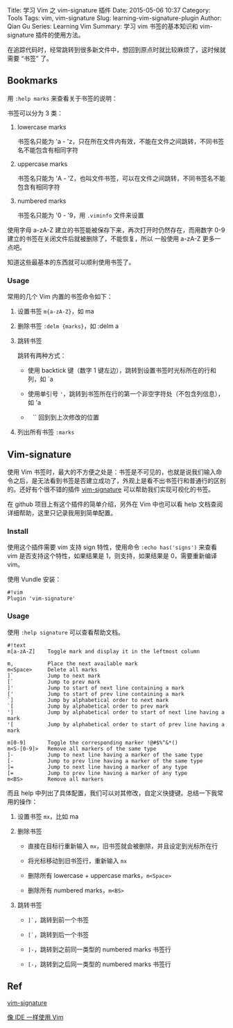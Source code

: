 Title: 学习 Vim 之 vim-signature 插件 
Date: 2015-05-06 10:37
Category: Tools
Tags: vim, vim-signature
Slug: learning-vim-signature-plugin
Author: Qian Gu
Series: Learning Vim
Summary: 学习 vim 书签的基本知识和 vim-signature 插件的使用方法。

在追踪代码时，经常跳转到很多新文件中，想回到原点时就比较麻烦了，这时候就需要 “书签” 了。

## Bookmarks

用 `:help marks` 来查看关于书签的说明：

书签可以分为 3 类：

1. lowercase marks

    书签名只能为 'a - 'z，只在所在文件内有效，不能在文件之间跳转，不同书签名不能包含有相同字符

2. uppercase  marks

    书签名只能为 'A - 'Z，也叫文件书签，可以在文件之间跳转，不同书签名不能包含有相同字符

3. numbered marks

    书签名只能为 '0 - '9，用 `.viminfo` 文件来设置

使用字母 a-zA-Z 建立的书签能被保存下来，再次打开时仍然存在，而用数字 0-9 建立的书签在关闭文件后就被删除了，不能恢复，所以 一般使用 a-zA-Z 更多一点吧。

知道这些最基本的东西就可以顺利使用书签了。

### Usage

常用的几个 Vim 内置的书签命令如下：

1. 设置书签 `m{a-zA-Z}`，如 ma

2. 删除书签 `:delm {marks}`，如 :delm a

3. 跳转书签

    跳转有两种方式：

    + 使用 backtick 键（数字 1 键左边），跳转到设置书签时光标所在的行和列，如 `a

    + 使用单引号 `'`，跳转到书签所在行的第一个非空字符处（不包含列信息），如 'a

    + `` `` `` 回到到上次修改的位置

4. 列出所有书签 `:marks`

## Vim-signature

使用 Vim 书签时，最大的不方便之处是：书签是不可见的，也就是说我们输入命令之后，是无法看到书签是否建立成功了，外观上是看不出书签行和普通行的区别的。还好有个很不错的插件 [vim-signature][vim-signature] 可以帮助我们实现可视化的书签。

在 github 项目上有这个插件的简单介绍，另外在 Vim 中也可以看 help 文档查阅详细帮助，这里只记录我用到简单配置。

### Install

使用这个插件需要 vim 支持 sign 特性，使用命令 `:echo has('signs')` 来查看 vim 是否支持这个特性，如果结果是 1，则支持，如果结果是 0，需要重新编译 vim。

使用 Vundle 安装：

    #!vim
    Plugin 'vim-signature'

### Usage

使用 `:help signature` 可以查看帮助文档。
    
    #!text
    m[a-zA-Z]    Toggle mark and display it in the leftmost column

    m,           Place the next available mark
    m<Space>     Delete all marks
    ]`           Jump to next mark
    [`           Jump to prev mark
    ]'           Jump to start of next line containing a mark
    ['           Jump to start of prev line containing a mark
    `]           Jump by alphabetical order to next mark
    `[           Jump by alphabetical order to prev mark
    ']           Jump by alphabetical order to start of next line having a mark
    '[           Jump by alphabetical order to start of prev line having a mark

    m[0-9]       Toggle the corresponding marker !@#$%^&*()
    m<S-[0-9]>   Remove all markers of the same type
    ]-           Jump to next line having a marker of the same type
    [-           Jump to prev line having a marker of the same type
    ]=           Jump to next line having a marker of any type
    [=           Jump to prev line having a marker of any type
    m<BS>        Remove all markers

而且 help 中列出了具体配置，我们可以对其修改，自定义快捷键。总结一下我常用的操作：

1. 设置书签 `mx`，比如 ma

2. 删除书签

    + 直接在目标行重新输入 `mx`，旧书签就会被删除，并且设定到光标所在行

    + 将光标移动到旧书签行，重新输入 `mx`

    + 删除所有 lowercase + uppercase marks，`m<Space>`

    + 删除所有 numbered marks，`m<BS>`

3. 跳转书签

    + `` ]` ``，跳转到前一个书签

    + `` [` ``，跳转到后一个书签

    + `]-`，跳转到之前同一类型的 numbered marks 书签行

    + `[-`，跳转到之后同一类型的 numbered marks 书签行

[vim-signature]: https://github.com/kshenoy/vim-signature

## Ref

[vim-signature][vim-signature]

[像 IDE 一样使用 Vim](http://www.tuicool.com/articles/f6feae)
